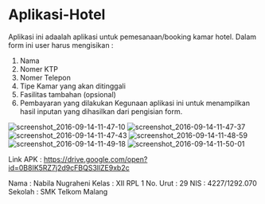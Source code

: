 # Aplikasi-Hotel
Aplikasi ini adaalah aplikasi untuk pemesanaan/booking kamar hotel. Dalam form ini user harus mengisikan :
1. Nama
2. Nomer KTP
3. Nomer Telepon
4. Tipe Kamar yang akan ditinggali
5. Fasilitas tambahan (opsional)
6. Pembayaran yang dilakukan
Kegunaan aplikasi ini untuk menampilkan hasil inputan yang dihasilkan dari pengisian form.

![screenshot_2016-09-14-11-47-10](https://cloud.githubusercontent.com/assets/22174659/18500621/60c57cfa-7a73-11e6-8438-965468af6ab4.png)
![screenshot_2016-09-14-11-47-37](https://cloud.githubusercontent.com/assets/22174659/18500626/6f735dee-7a73-11e6-9887-f3ae5400075b.png)
![screenshot_2016-09-14-11-47-43](https://cloud.githubusercontent.com/assets/22174659/18500627/782a73dc-7a73-11e6-9338-faa92f6fe9e8.png)
![screenshot_2016-09-14-11-48-59](https://cloud.githubusercontent.com/assets/22174659/18500630/7d48af32-7a73-11e6-99ac-e41e0bb5a2c4.png)
![screenshot_2016-09-14-11-49-18](https://cloud.githubusercontent.com/assets/22174659/18500631/80f14fea-7a73-11e6-9b1d-78eba45d4704.png)
![screenshot_2016-09-14-11-50-01](https://cloud.githubusercontent.com/assets/22174659/18500633/841e59e2-7a73-11e6-8512-5b9f471ebf41.png)

Link APK : https://drive.google.com/open?id=0B8IK5RZ7j2d9cFBQS3llZE9xb2c

Nama : Nabila Nugraheni
Kelas : XII RPL 1
No. Urut : 29
NIS : 4227/1292.070
Sekolah : SMK Telkom Malang

